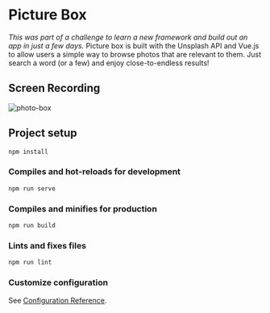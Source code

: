 # Picture Box
_This was part of a challenge to learn a new framework and build out an app in just a few days._
Picture box is built with the Unsplash API and Vue.js to allow users a simple way to browse photos that are relevant to them. 
Just search a word (or a few) and enjoy close-to-endless results!

## Screen Recording
![photo-box](https://user-images.githubusercontent.com/50784336/72231087-90349680-3576-11ea-926b-003715c64f06.gif)

## Project setup
```
npm install
```

### Compiles and hot-reloads for development
```
npm run serve
```

### Compiles and minifies for production
```
npm run build
```

### Lints and fixes files
```
npm run lint
```

### Customize configuration
See [Configuration Reference](https://cli.vuejs.org/config/).
